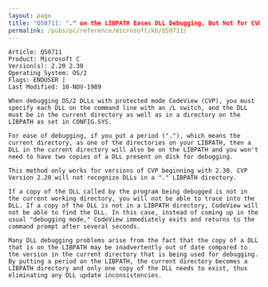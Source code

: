 ```yaml
---
layout: page
title: "Q50711: "." on the LIBPATH Eases DLL Debugging, But Not for CVP 2.20"
permalink: /pubs/pc/reference/microsoft/kb/Q50711/
---
```


	Article: Q50711
	Product: Microsoft C
	Version(s): 2.20 2.30
	Operating System: OS/2
	Flags: ENDUSER |
	Last Modified: 10-NOV-1989
	
	When debugging OS/2 DLLs with protected mode CodeView (CVP), you must
	specify each DLL on the command line with an /L switch, and the DLL
	must be in the current directory as well as in a directory on the
	LIBPATH as set in CONFIG.SYS.
	
	For ease of debugging, if you put a period ("."), which means the
	current directory, as one of the directories on your LIBPATH, then a
	DLL in the current directory will also be on the LIBPATH and you won't
	need to have two copies of a DLL present on disk for debugging.
	
	This method only works for versions of CVP beginning with 2.30. CVP
	Version 2.20 will not recognize DLLs in a "." LIBPATH directory.
	
	If a copy of the DLL called by the program being debugged is not in
	the current working directory, you will not be able to trace into the
	DLL. If a copy of the DLL is not in a LIBPATH directory, CodeView will
	not be able to find the DLL. In this case, instead of coming up in the
	usual "debugging mode," CodeView immediately exits and returns to the
	command prompt after several seconds.
	
	Many DLL debugging problems arise from the fact that the copy of a DLL
	that is on the LIBPATH may be inadvertently out of date compared to
	the version in the current directory that is being used for debugging.
	By putting a period on the LIBPATH, the current directory becomes a
	LIBPATH directory and only one copy of the DLL needs to exist, thus
	eliminating any DLL update inconsistencies.
